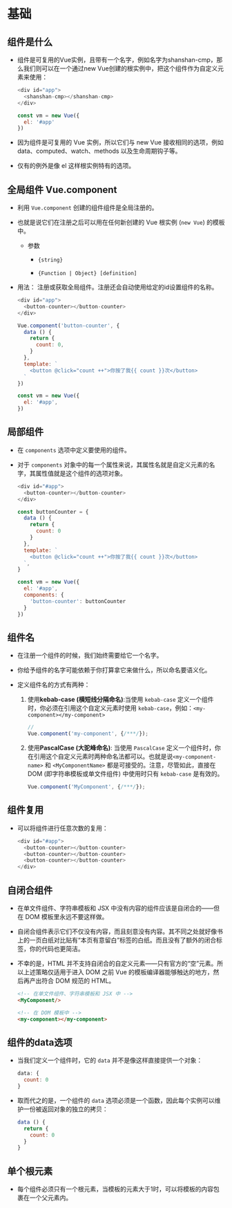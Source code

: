 # 基础

## 组件是什么

*   组件是可复用的Vue实例，且带有一个名字，例如名字为shanshan-cmp，那么我们则可以在一个通过new Vue创建的根实例中，把这个组件作为自定义元素来使用：

    ```javascript
    <div id="app">
      <shanshan-cmp></shanshan-cmp>
    </div>
    ```

    ```javascript
    const vm = new Vue({
      el: '#app'
    })
    ```

*   因为组件是可复用的 Vue 实例，所以它们与 new Vue 接收相同的选项，例如 data、computed、watch、methods 以及生命周期钩子等。

*   仅有的例外是像 el 这样根实例特有的选项。

## 全局组件 Vue.component

*   利用 `Vue.component` 创建的组件组件是全局注册的。

*   也就是说它们在注册之后可以用在任何新创建的 Vue 根实例 (`new Vue`) 的模板中。

    *   参数

        *   `{string}`

        *   `{Function | Object} [definition]`

*   用法： 注册或获取全局组件。注册还会自动使用给定的id设置组件的名称。

    ```javascript
    <div id="app">
      <button-counter></button-counter>
    </div>
    ```

    ```javascript
    Vue.component('button-counter', {
      data () {
        return {
          count: 0,
        }
      },
      template: `
        <button @click="count ++">你按了我{{ count }}次</button>
      `
    })

    const vm = new Vue({
      el: '#app',
    })
    ```

## 局部组件

*   在 `components` 选项中定义要使用的组件。

*   对于 `components` 对象中的每一个属性来说，其属性名就是自定义元素的名字，其属性值就是这个组件的选项对象。

    ```javascript
    <div id="#app">
      <button-counter></button-counter>
    </div>
    ```

    ```javascript
    const buttonCounter = {
      data () {
        return {
          count: 0
        }
      },
      template: `
        <button @click="count ++">你按了我{{ count }}次</button>
      `,
    }

    const vm = new Vue({
      el: '#app',
      components: {
        'button-counter': buttonCounter
      }
    })
    ```

## 组件名

*   在注册一个组件的时候，我们始终需要给它一个名字。

*   你给予组件的名字可能依赖于你打算拿它来做什么，所以命名要语义化。

*   定义组件名的方式有两种：

    1.  使用**kebab-case (横短线分隔命名)**:当使用 `kebab-case` 定义一个组件时，你必须在引用这个自定义元素时使用 `kebab-case`，例如：`<my-component></my-component>`

        ```javascript
        // 
        Vue.component('my-component', {/***/});
        ```

    2.  使用**PascalCase (大驼峰命名)**: 当使用 `PascalCase` 定义一个组件时，你在引用这个自定义元素时两种命名法都可以。也就是说`<my-component-name>` 和 `<MyComponentName>` 都是可接受的。注意，尽管如此，直接在 DOM (即字符串模板或单文件组件) 中使用时只有 `kebab-case` 是有效的。

        ```javascript
        Vue.component('MyComponent', {/***/});
        ```

## 组件复用

*   可以将组件进行任意次数的复用：

    ```javascript
    <div id="#app">
      <button-counter></button-counter>
      <button-counter></button-counter>
      <button-counter></button-counter>
    </div>
    ```

## 自闭合组件

*   在单文件组件、字符串模板和 JSX 中没有内容的组件应该是自闭合的——但在 DOM 模板里永远不要这样做。

*   自闭合组件表示它们不仅没有内容，而且刻意没有内容。其不同之处就好像书上的一页白纸对比贴有“本页有意留白”标签的白纸。而且没有了额外的闭合标签，你的代码也更简洁。

*   不幸的是，HTML 并不支持自闭合的自定义元素——只有官方的“空”元素。所以上述策略仅适用于进入 DOM 之前 Vue 的模板编译器能够触达的地方，然后再产出符合 DOM 规范的 HTML。

    ```html
    <!-- 在单文件组件、字符串模板和 JSX 中 -->
    <MyComponent/>
    ```

    ```html
    <!-- 在 DOM 模板中 -->
    <my-component></my-component>
    ```

## 组件的data选项

*   当我们定义一个组件时，它的 `data` 并不是像这样直接提供一个对象：

    ```javascript
    data: {
      count: 0
    }
    ```

*   取而代之的是，一个组件的 `data` 选项必须是一个函数，因此每个实例可以维护一份被返回对象的独立的拷贝：

    ```javascript
    data () {
      return {
        count: 0
      }
    }
    ```

## 单个根元素

*   每个组件必须只有一个根元素，当模板的元素大于1时，可以将模板的内容包裹在一个父元素内。
